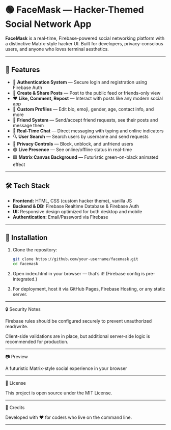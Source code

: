 # 🟢 FaceMask — Hacker-Themed Social Network App

**FaceMask** is a real-time, Firebase-powered social networking platform with a distinctive Matrix-style hacker UI. Built for developers, privacy-conscious users, and anyone who loves terminal aesthetics.

---

## 🚀 Features

- 🔐 **Authentication System** — Secure login and registration using Firebase Auth
- 📝 **Create & Share Posts** — Post to the public feed or friends-only view
- ❤️ **Like, Comment, Repost** — Interact with posts like any modern social app
- 👤 **Custom Profiles** — Edit bio, emoji, gender, age, contact info, and more
- 🤝 **Friend System** — Send/accept friend requests, see their posts and message them
- 💬 **Real-Time Chat** — Direct messaging with typing and online indicators
- 🔍 **User Search** — Search users by username and send requests
- 🚫 **Privacy Controls** — Block, unblock, and unfriend users
- 🟢 **Live Presence** — See online/offline status in real-time
- 🟩 **Matrix Canvas Background** — Futuristic green-on-black animated effect

---

## 🛠️ Tech Stack

- **Frontend:** HTML, CSS (custom hacker theme), vanilla JS
- **Backend & DB:** Firebase Realtime Database & Firebase Auth
- **UI:** Responsive design optimized for both desktop and mobile
- **Authentication:** Email/Password via Firebase

---

## 🔧 Installation

1. Clone the repository:
   ```bash
   git clone https://github.com/your-username/facemask.git
   cd facemask

2. Open index.html in your browser — that’s it! (Firebase config is pre-integrated.)


3. For deployment, host it via GitHub Pages, Firebase Hosting, or any static server.




---

🔒 Security Notes

Firebase rules should be configured securely to prevent unauthorized read/write.

Client-side validations are in place, but additional server-side logic is recommended for production.



---

📷 Preview


A futuristic Matrix-style social experience in your browser


---

📄 License

This project is open source under the MIT License.


---

🙌 Credits

Developed with ❤️ for coders who live on the command line.

---

